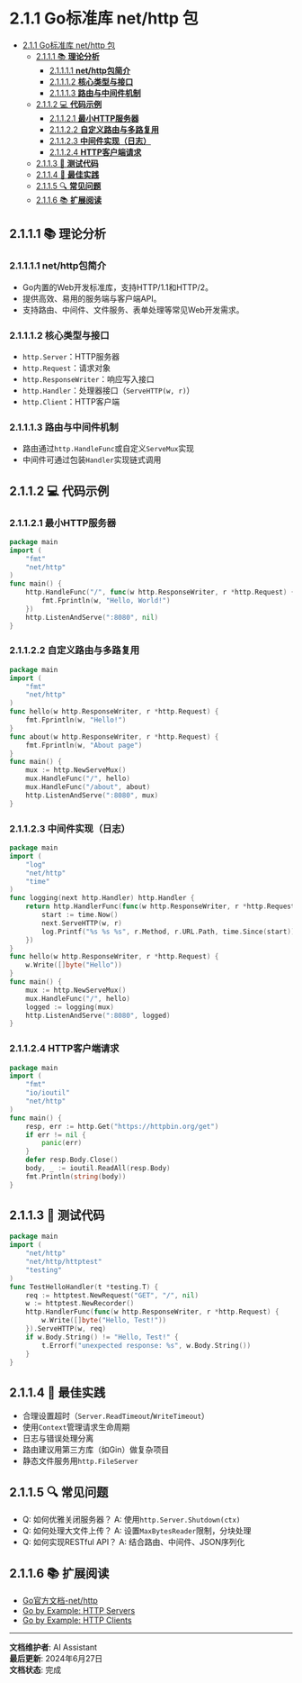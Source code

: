# 2.1.1 Go标准库 net/http 包

<!-- TOC START -->
- [2.1.1 Go标准库 net/http 包](#211-go标准库-nethttp-包)
  - [2.1.1.1 📚 **理论分析**](#2111--理论分析)
    - [2.1.1.1.1 **net/http包简介**](#21111-nethttp包简介)
    - [2.1.1.1.2 **核心类型与接口**](#21112-核心类型与接口)
    - [2.1.1.1.3 **路由与中间件机制**](#21113-路由与中间件机制)
  - [2.1.1.2 💻 **代码示例**](#2112--代码示例)
    - [2.1.1.2.1 **最小HTTP服务器**](#21121-最小http服务器)
    - [2.1.1.2.2 **自定义路由与多路复用**](#21122-自定义路由与多路复用)
    - [2.1.1.2.3 **中间件实现（日志）**](#21123-中间件实现日志)
    - [2.1.1.2.4 **HTTP客户端请求**](#21124-http客户端请求)
  - [2.1.1.3 🧪 **测试代码**](#2113--测试代码)
  - [2.1.1.4 🎯 **最佳实践**](#2114--最佳实践)
  - [2.1.1.5 🔍 **常见问题**](#2115--常见问题)
  - [2.1.1.6 📚 **扩展阅读**](#2116--扩展阅读)
<!-- TOC END -->

## 2.1.1.1 📚 **理论分析**

### 2.1.1.1.1 **net/http包简介**

- Go内置的Web开发标准库，支持HTTP/1.1和HTTP/2。
- 提供高效、易用的服务端与客户端API。
- 支持路由、中间件、文件服务、表单处理等常见Web开发需求。

### 2.1.1.1.2 **核心类型与接口**

- `http.Server`：HTTP服务器
- `http.Request`：请求对象
- `http.ResponseWriter`：响应写入接口
- `http.Handler`：处理器接口（`ServeHTTP(w, r)`）
- `http.Client`：HTTP客户端

### 2.1.1.1.3 **路由与中间件机制**

- 路由通过`http.HandleFunc`或自定义`ServeMux`实现
- 中间件可通过包装`Handler`实现链式调用

## 2.1.1.2 💻 **代码示例**

### 2.1.1.2.1 **最小HTTP服务器**

```go
package main
import (
    "fmt"
    "net/http"
)
func main() {
    http.HandleFunc("/", func(w http.ResponseWriter, r *http.Request) {
        fmt.Fprintln(w, "Hello, World!")
    })
    http.ListenAndServe(":8080", nil)
}
```

### 2.1.1.2.2 **自定义路由与多路复用**

```go
package main
import (
    "fmt"
    "net/http"
)
func hello(w http.ResponseWriter, r *http.Request) {
    fmt.Fprintln(w, "Hello!")
}
func about(w http.ResponseWriter, r *http.Request) {
    fmt.Fprintln(w, "About page")
}
func main() {
    mux := http.NewServeMux()
    mux.HandleFunc("/", hello)
    mux.HandleFunc("/about", about)
    http.ListenAndServe(":8080", mux)
}
```

### 2.1.1.2.3 **中间件实现（日志）**

```go
package main
import (
    "log"
    "net/http"
    "time"
)
func logging(next http.Handler) http.Handler {
    return http.HandlerFunc(func(w http.ResponseWriter, r *http.Request) {
        start := time.Now()
        next.ServeHTTP(w, r)
        log.Printf("%s %s %s", r.Method, r.URL.Path, time.Since(start))
    })
}
func hello(w http.ResponseWriter, r *http.Request) {
    w.Write([]byte("Hello"))
}
func main() {
    mux := http.NewServeMux()
    mux.HandleFunc("/", hello)
    logged := logging(mux)
    http.ListenAndServe(":8080", logged)
}
```

### 2.1.1.2.4 **HTTP客户端请求**

```go
package main
import (
    "fmt"
    "io/ioutil"
    "net/http"
)
func main() {
    resp, err := http.Get("https://httpbin.org/get")
    if err != nil {
        panic(err)
    }
    defer resp.Body.Close()
    body, _ := ioutil.ReadAll(resp.Body)
    fmt.Println(string(body))
}
```

## 2.1.1.3 🧪 **测试代码**

```go
package main
import (
    "net/http"
    "net/http/httptest"
    "testing"
)
func TestHelloHandler(t *testing.T) {
    req := httptest.NewRequest("GET", "/", nil)
    w := httptest.NewRecorder()
    http.HandlerFunc(func(w http.ResponseWriter, r *http.Request) {
        w.Write([]byte("Hello, Test!"))
    }).ServeHTTP(w, req)
    if w.Body.String() != "Hello, Test!" {
        t.Errorf("unexpected response: %s", w.Body.String())
    }
}
```

## 2.1.1.4 🎯 **最佳实践**

- 合理设置超时（`Server.ReadTimeout`/`WriteTimeout`）
- 使用`Context`管理请求生命周期
- 日志与错误处理分离
- 路由建议用第三方库（如Gin）做复杂项目
- 静态文件服务用`http.FileServer`

## 2.1.1.5 🔍 **常见问题**

- Q: 如何优雅关闭服务器？
  A: 使用`http.Server.Shutdown(ctx)`
- Q: 如何处理大文件上传？
  A: 设置`MaxBytesReader`限制，分块处理
- Q: 如何实现RESTful API？
  A: 结合路由、中间件、JSON序列化

## 2.1.1.6 📚 **扩展阅读**

- [Go官方文档-net/http](https://golang.org/pkg/net/http/)
- [Go by Example: HTTP Servers](https://gobyexample.com/http-servers)
- [Go by Example: HTTP Clients](https://gobyexample.com/http-clients)

---

**文档维护者**: AI Assistant  
**最后更新**: 2024年6月27日  
**文档状态**: 完成
